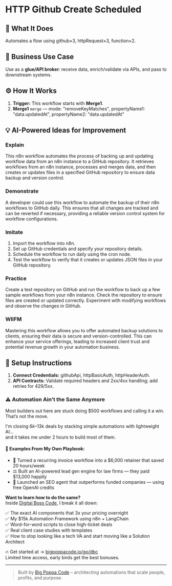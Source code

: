 # HTTP Github Create Scheduled
  ## 🚀 What It Does
  Automates a flow using github×3, httpRequest×3, function×2.
  
  ## 💼 Business Use Case
  Use as a **glue/API broker**: receive data, enrich/validate via APIs, and pass to downstream systems.
  
  ## ⚙️ How It Works
  1. **Trigger:** This workflow starts with **Merge1**.
  2. **Merge1** `merge` — mode: "removeKeyMatches", propertyName1: "data.updatedAt", propertyName2: "data.updatedAt"
  
  ## 💡 AI-Powered Ideas for Improvement
  ### Explain
This n8n workflow automates the process of backing up and updating workflow data from an n8n instance to a GitHub repository. It retrieves workflows from an n8n instance, processes and merges data, and then creates or updates files in a specified GitHub repository to ensure data backup and version control.

### Demonstrate
A developer could use this workflow to automate the backup of their n8n workflows to GitHub daily. This ensures that all changes are tracked and can be reverted if necessary, providing a reliable version control system for workflow configurations.

### Imitate
1. Import the workflow into n8n.
2. Set up GitHub credentials and specify your repository details.
3. Schedule the workflow to run daily using the cron node.
4. Test the workflow to verify that it creates or updates JSON files in your GitHub repository.

### Practice
Create a test repository on GitHub and run the workflow to back up a few sample workflows from your n8n instance. Check the repository to ensure files are created or updated correctly. Experiment with modifying workflows and observe the changes in GitHub.

### WIIFM
Mastering this workflow allows you to offer automated backup solutions to clients, ensuring their data is secure and version-controlled. This can enhance your service offerings, leading to increased client trust and potential revenue growth in your automation business.
  
  ## 🔧 Setup Instructions
  1. **Connect Credentials:** githubApi, httpBasicAuth, httpHeaderAuth.
2. **API Contracts:** Validate required headers and 2xx/4xx handling; add retries for 429/5xx.
  
### ⚠️ Automation Ain’t the Same Anymore

Most builders out here are stuck doing $500 workflows and calling it a win.  
That’s not the move.  

I'm closing $6k–$13k deals by stacking simple automations with lightweight AI...  
and it takes me under 2 hours to build most of them.

#### 🧠 Examples From My Own Playbook:
- 🔁 Turned a recurring invoice workflow into a $6,000 retainer that saved 20 hours/week  
- ⚖️ Built an AI-powered lead gen engine for law firms — they paid $13,000 happily  
- 🚀 Launched an SEO agent that outperforms funded companies — using free OpenAI credits  

**Want to learn how to do the same?**  
Inside [Digital Boss Code](https://bigpoppacode.io/go/dbc), I break it all down:

✅ The exact AI components that 3x your pricing overnight  
✅ My $15k Automation Framework using n8n + LangChain  
✅ Word-for-word scripts to close high-ticket deals  
✅ Real client case studies with templates  
✅ How to stop looking like a tech VA and start moving like a Solution Architect  

🔥 Get started at → [bigpoppacode.io/go/dbc](https://bigpoppacode.io/go/dbc)  
Limited time access, early birds get the best bonuses.

---
> Built by [Big Poppa Code](https://bigpoppacode.io) – architecting automations that scale people, profits, and purpose.
  